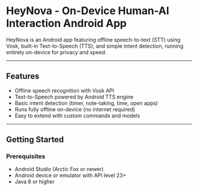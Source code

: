 # HeyNova - On-Device Human-AI Interaction Android App

HeyNova is an Android app featuring offline speech-to-text (STT) using Vosk, built-in Text-to-Speech (TTS), and simple intent detection, running entirely on-device for privacy and speed.

---

## Features

- Offline speech recognition with Vosk API
- Text-to-Speech powered by Android TTS engine
- Basic intent detection (timer, note-taking, time, open apps)
- Runs fully offline on-device (no internet required)
- Easy to extend with custom commands and models

---

## Getting Started

### Prerequisites

- Android Studio (Arctic Fox or newer)
- Android device or emulator with API level 23+
- Java 8 or higher
